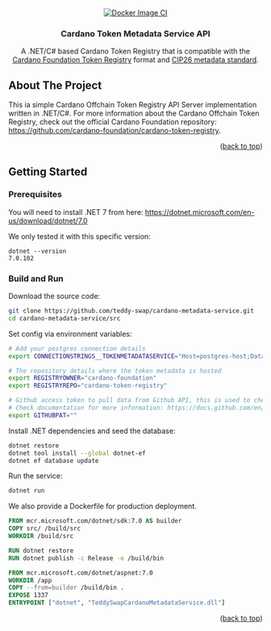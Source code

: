 

<!-- Improved compatibility of back to top link: See: https://github.com/othneildrew/Best-README-Template/pull/73 -->
<a name="readme-top"></a>
<!--
*** Thanks for checking out the Best-README-Template. If you have a suggestion
*** that would make this better, please fork the repo and create a pull request
*** or simply open an issue with the tag "enhancement".
*** Don't forget to give the project a star!
*** Thanks again! Now go create something AMAZING! :D
-->


<!-- PROJECT LOGO -->
<br />
<div align="center">
  
[![Docker Image CI](https://github.com/teddy-swap/cardano-metadata-service/actions/workflows/docker-image.yml/badge.svg)](https://github.com/teddy-swap/cardano-metadata-service/actions/workflows/docker-image.yml)
  
  <h3 align="center">Cardano Token Metadata Service API</h3>

  <p align="center">
    A .NET/C# based Cardano Token Registry that is compatible with the <a href="https://github.com/cardano-foundation/cardano-token-registry" target="_blank">Cardano Foundation Token Registry</a> format and <a href="https://github.com/cardano-foundation/CIPs/tree/master/CIP-0026">CIP26 metadata standard</a>.
  </p>
</div>



<!-- ABOUT THE PROJECT -->
## About The Project

This ia simple Cardano Offchain Token Registry API Server implementation written in .NET/C#. For more information about the Cardano Offchain Token Registry, check out the official Cardano Foundation repository: https://github.com/cardano-foundation/cardano-token-registry.

<p align="right">(<a href="#readme-top">back to top</a>)</p>


<!-- GETTING STARTED -->
## Getting Started

### Prerequisites

You will need to install .NET 7 from here: https://dotnet.microsoft.com/en-us/download/dotnet/7.0

We only tested it with this specific version:
```
dotnet --version
7.0.102
```

### Build and Run

Download the source code:

```bash
git clone https://github.com/teddy-swap/cardano-metadata-service.git
cd cardano-metadata-service/src
```

Set config via environment variables:

```bash
# Add your postgres connection details
export CONNECTIONSTRINGS__TOKENMETADATASERVICE="Host=postgres-host;Database=postgres;Username=postgres;Password=postgres;Port=5432"

# The repository details where the token metadata is hosted
export REGISTRYOWNER="cardano-foundation"
export REGISTRYREPO="cardano-token-registry"

# Github access token to pull data from Github API, this is used to check for new commits in the token metadata repository
# Check documentation for more information: https://docs.github.com/en/authentication/keeping-your-account-and-data-secure/creating-a-personal-access-token
export GITHUBPAT=""
```

Install .NET dependencies and seed the database:

```bash
dotnet restore
dotnet tool install --global dotnet-ef
dotnet ef database update
```

Run the service:

```bash
dotnet run
```

We also provide a Dockerfile for production deployment.

```Dockerfile
FROM mcr.microsoft.com/dotnet/sdk:7.0 AS builder
COPY src/ /build/src
WORKDIR /build/src

RUN dotnet restore
RUN dotnet publish -c Release -o /build/bin

FROM mcr.microsoft.com/dotnet/aspnet:7.0
WORKDIR /app
COPY --from=builder /build/bin .
EXPOSE 1337
ENTRYPOINT ["dotnet", "TeddySwapCardanoMetadataService.dll"]
```

<p align="right">(<a href="#readme-top">back to top</a>)</p>


